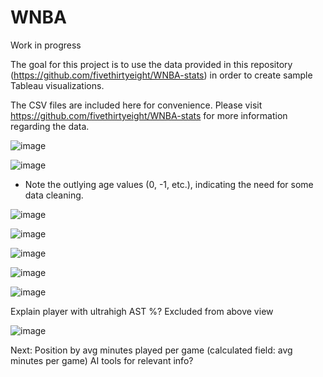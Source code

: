 # WNBA
Work in progress

The goal for this project is to use the data provided in this repository (https://github.com/fivethirtyeight/WNBA-stats) in order to create sample Tableau visualizations.

The CSV files are included here for convenience. Please visit https://github.com/fivethirtyeight/WNBA-stats for more information regarding the data.

![image](https://github.com/d-wiltshire/WNBA/assets/100863488/4d0d4f5b-b15b-423b-95a5-6c635e45c524)

![image](https://github.com/d-wiltshire/WNBA/assets/100863488/2057c2b6-7a96-43b5-ad80-8da339d1fb77)

* Note the outlying age values (0, -1, etc.), indicating the need for some data cleaning.

![image](https://github.com/d-wiltshire/WNBA/assets/100863488/3c10f52a-e99a-48d1-9b45-f064dac9d7a9)

![image](https://github.com/d-wiltshire/WNBA/assets/100863488/20a30e97-dec7-4119-9895-0f640edab4ee)

![image](https://github.com/d-wiltshire/WNBA/assets/100863488/29a370fd-54b5-4fbf-8164-d72a6cb92f28)

![image](https://github.com/d-wiltshire/WNBA/assets/100863488/a34f4edc-40ba-4818-9007-d77b430bd0e4)

![image](https://github.com/d-wiltshire/WNBA/assets/100863488/d0b4e0a5-79ff-4f37-a571-2a2e67057bd9)

Explain player with ultrahigh AST %? Excluded from above view

![image](https://github.com/d-wiltshire/WNBA/assets/100863488/77f1a484-7ea2-4c2b-9580-24c5efa7cf8b)




Next: Position by avg minutes played per game (calculated field: avg minutes per game)
AI tools for relevant info?

